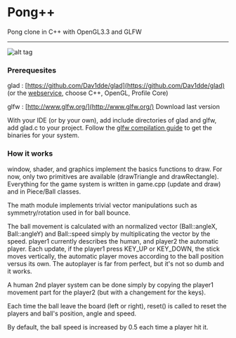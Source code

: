 # Pong++
Pong clone in C++ with OpenGL3.3 and GLFW

---------------

![alt tag](https://i.gyazo.com/e48092df70321e3e5cac11034ac97bbb.png) 

### Prerequesites

glad : [https://github.com/Dav1dde/glad](https://github.com/Dav1dde/glad) (or the [webservice](http://glad.dav1d.de/), choose C++, OpenGL, Profile Core)

glfw : [http://www.glfw.org/](http://www.glfw.org/) Download last version

With your IDE (or by your own), add include directories of glad and glfw, add glad.c to your project. Follow the [glfw compilation guide](http://www.glfw.org/docs/latest/compile_guide.html) to get the binaries for your system.

### How it works

window, shader, and graphics implement the basics functions to draw. For now, only two primitives are available (drawTriangle and drawRectangle). Everything for the game system is written in game.cpp (update and draw) and in Piece/Ball classes. 

The math module implements trivial vector manipulations such as symmetry/rotation used in for ball bounce.

The ball movement is calculated with an normalized vector (Ball::angleX, Ball::angleY) and Ball::speed simply by multiplicating the vector by the speed. player1 currently describes the human, and player2 the automatic player. Each update, if the player1 press KEY\_UP or KEY\_DOWN, the stick moves vertically, the automatic player moves according to the ball position versus its own. The autoplayer is far from perfect, but it's not so dumb and it works.

A human 2nd player system can be done simply by copying the player1 movement part for the player2 (but with a changement for the keys).

Each time the ball leave the board (left or right), reset() is called to reset the players and ball's position, angle and speed.

By default, the ball speed is increased by 0.5 each time a player hit it.

